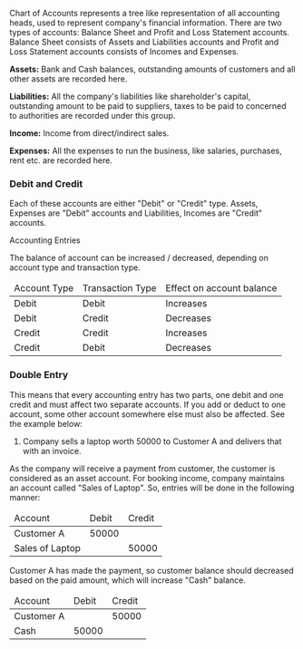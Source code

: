 Chart of Accounts represents a tree like representation of all accounting
heads, used to represent company's financial information. There are two types
of accounts: Balance Sheet and Profit and Loss Statement accounts. Balance
Sheet consists of Assets and Liabilities accounts and Profit and Loss
Statement accounts consists of Incomes and Expenses.

**Assets:** Bank and Cash balances, outstanding amounts of customers and all other assets are recorded here.

**Liabilities:** All the company's liabilities like shareholder's capital, outstanding amount to be paid to suppliers, taxes to be paid to concerned to authorities are recorded under this group.

**Income:** Income from direct/indirect sales.

**Expenses:** All the expenses to run the business, like salaries, purchases, rent etc. are recorded here.

### Debit and Credit

Each of these accounts are either "Debit" or "Credit" type. Assets, Expenses
are "Debit" accounts and Liabilities, Incomes are "Credit" accounts.

Accounting Entries

The balance of account can be increased / decreased, depending on account type
and transaction type.

<table class="table table-bordered text-center">
    <thead>
        <tr class="active">
            <td>Account Type</td>
            <td>Transaction Type</td>
            <td>Effect on account balance</td>
        </tr>
    </thead>
    <tbody>
        <tr>
            <td>Debit</td>
            <td>Debit</td>
            <td>Increases</td>
        </tr>
        <tr>
            <td>Debit</td>
            <td>Credit</td>
            <td>Decreases</td>
        </tr>
        <tr>
            <td>Credit</td>
            <td>Credit</td>
            <td>Increases</td>
        </tr>
        <tr>
            <td>Credit</td>
            <td>Debit</td>
            <td>Decreases</td>
        </tr>
    </tbody>
</table>

### Double Entry

This means that every accounting entry has two parts, one debit and one credit
and must affect two separate accounts. If you add or deduct to one account,
some other account somewhere else must also be affected. See the example
below:

  1. Company sells a laptop worth 50000 to Customer A and delivers that with an invoice.

As the company will receive a payment from customer, the customer is
considered as an asset account. For booking income, company maintains an
account called "Sales of Laptop". So, entries will be done in the following
manner:

<table class="table table-bordered text-center">
    <thead>
        <tr class="active">
            <td>Account</td>
            <td>Debit</td>
            <td>Credit</td>
        </tr>
    </thead>
    <tbody>
        <tr>
            <td>Customer A</td>
            <td>50000</td>
            <td></td>
        </tr>
        <tr>
            <td>Sales of Laptop</td>
            <td></td>
            <td>50000</td>
        </tr>
    </tbody>
</table>
Customer A has made the payment, so customer balance should decreased based on
the paid amount, which will increase "Cash" balance.

<table class="table table-bordered text-center">
    <thead>
        <tr class="active">
            <td>Account</td>
            <td>Debit</td>
            <td>Credit</td>
        </tr>
    </thead>
    <tbody>
        <tr>
            <td>Customer A</td>
            <td></td>
            <td>50000</td>
        </tr>
        <tr>
            <td>Cash</td>
            <td>50000</td>
            <td></td>
        </tr>
    </tbody>
</table>